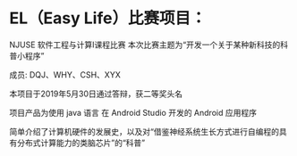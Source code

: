 # EL（Easy Life）比赛项目：

NJUSE 软件工程与计算Ⅰ课程比赛 本次比赛主题为“开发一个关于某种新科技的科普小程序” 

成员: DQJ、WHY、CSH、XYX

本项目于2019年5月30日通过答辩，获二等奖头名

项目产品为使用 java 语言 在 Android Studio 开发的 Android 应用程序

简单介绍了计算机硬件的发展史，以及对“借鉴神经系统生长方式进行自编程的具有分布式计算能力的类脑芯片”的“科普”
